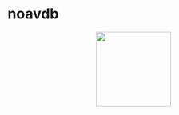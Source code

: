# noavdb  
 <p align="center">
   <img height="150px" src="https://tsunamiapi.tsunami2360.repl.co/wanted?accesstoken=friend_bP0zoFW5qS1g&avatar=https://avatars.githubusercontent.com/u/99073951?v=4" />
</p>

